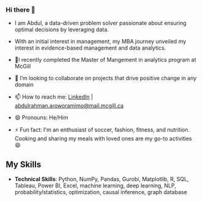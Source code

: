 
### Hi there 👋


- I am Abdul, a data-driven problem solver passionate about ensuring optimal decisions by leveraging data.
- With an initial interest in management, my MBA journey unveiled my interest in evidence-based management and data analytics. 
- 🌱I recently completed the Master of Mangement in analytics program at McGill
- 👯 I’m looking to collaborate on projects that drive positive change in any domain

- 📫 How to reach me: [LinkedIn](https://linkedin.com/in/abdularo) | abdulrahman.aroworamimo@mail.mcgill.ca
- 😄 Pronouns: He/Him
- ⚡ Fun fact: I'm an enthusiast of soccer, fashion, fitness, and nutrition. Cooking and sharing my meals with loved ones are my go-to activities 😄


## My Skills

- **Technical Skills**: Python, NumPy, Pandas, Gurobi, Matplotlib, R, SQL, Tableau, Power BI, Excel, machine learning, deep learning, NLP, probability/statistics, optimization, causal inference, graph database
  
